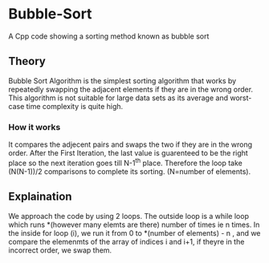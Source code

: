 # Bubble-Sort
A Cpp code showing a sorting method known as bubble sort
## Theory
Bubble Sort Algorithm is the simplest sorting algorithm that works by repeatedly swapping the adjacent elements if they are in the wrong order. This algorithm is not suitable for large data sets as its average and worst-case time complexity is quite high.
### How it works
It compares the adjecent pairs and swaps the two if they are in the wrong order. After the First Iteration, the last value is guarenteed to be the right place so the next iteration goes till N-1<sup>th</sup> place.
Therefore the loop take (N(N-1))/2 comparisons to complete its sorting. (N=number of elements).

## Explaination
We approach the code by using 2 loops. The outside loop is a while loop which runs *(however many elemts are there) number of times ie n times.
In the inside for loop (i), we run it from 0 to *(number of elements) - n , and we compare the elemenmts of the array of indices i and i+1, if theyre in the incorrect order, we swap them.
